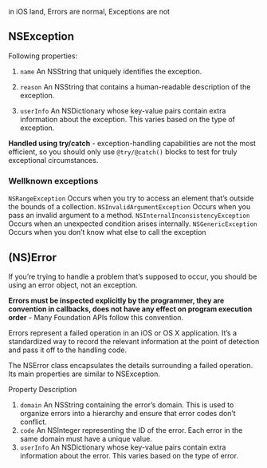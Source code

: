 

in iOS land, Errors are normal, Exceptions are not

## NSException


Following properties:
1. `name`	An NSString that uniquely identifies the exception.

2. `reason`	An NSString that contains a human-readable description of the exception.

3. `userInfo`	An NSDictionary whose key-value pairs contain extra information about the exception. This varies based on the type of exception.

**Handled using try/catch** - exception-handling capabilities are not the most efficient, so you should only use `@try/@catch()` blocks to test for truly exceptional circumstances.

### Wellknown exceptions

`NSRangeException`	Occurs when you try to access an element that’s outside the bounds of a collection.
`NSInvalidArgumentException`	Occurs when you pass an invalid argument to a method.
`NSInternalInconsistencyException`	Occurs when an unexpected condition arises internally.
`NSGenericException`	Occurs when you don’t know what else to call the exception


## (NS)Error

If you’re trying to handle a problem that’s supposed to occur, you should be using an error object, not an exception.

**Errors must be inspected explicitly by the programmer, they are convention in callbacks, does not have any effect on program execution order** - Many Foundation APIs follow this convention.

Errors represent a failed operation in an iOS or OS X application. It’s a standardized way to record the relevant information at the point of detection and pass it off to the handling code.

The NSError class encapsulates the details surrounding a failed operation. Its main properties are similar to NSException.

Property	Description
1. `domain`	An NSString containing the error’s domain. This is used to organize errors into a hierarchy and ensure that error codes don’t conflict.
2. `code`	An NSInteger representing the ID of the error. Each error in the same domain must have a unique value.
3. `userInfo`	An NSDictionary whose key-value pairs contain extra information about the error. This varies based on the type of error.